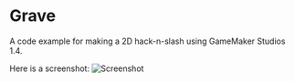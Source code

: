 # Grave
A code example for making a 2D hack-n-slash using GameMaker Studios 1.4.

Here is a screenshot:
![Screenshot](https://img.itch.zone/aW1hZ2UvMzQyOTQvMTQ3NjEwLmdpZg==/347x500/Wwr2DH.gif)
